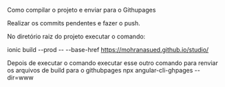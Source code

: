 Como compilar o projeto e enviar para o Githupages

Realizar os commits pendentes e fazer o push.

No diretório raiz do projeto executar o comando:

ionic build --prod -- --base-href https://mohranasued.github.io/studio/

Depois de executar o comando executar esse outro comando para renviar os arquivos de build para o githubpages
npx angular-cli-ghpages --dir=www
